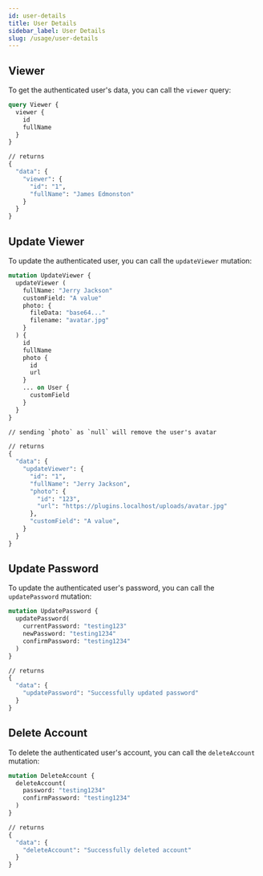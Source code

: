 ```yaml
---
id: user-details
title: User Details
sidebar_label: User Details
slug: /usage/user-details
---
```


## Viewer

To get the authenticated user's data, you can call the `viewer` query:

```graphql
query Viewer {
  viewer {
    id
    fullName
  }
}

// returns
{
  "data": {
    "viewer": {
      "id": "1",
      "fullName": "James Edmonston"
    }
  }
}
```

## Update Viewer

To update the authenticated user, you can call the `updateViewer` mutation:

```graphql
mutation UpdateViewer {
  updateViewer (
    fullName: "Jerry Jackson"
    customField: "A value"
    photo: {
      fileData: "base64..."
      filename: "avatar.jpg"
    }
  ) {
    id
    fullName
    photo {
      id
      url
    }
    ... on User {
      customField
    }
  }
}

// sending `photo` as `null` will remove the user's avatar

// returns
{
  "data": {
    "updateViewer": {
      "id": "1",
      "fullName": "Jerry Jackson",
      "photo": {
        "id": "123",
        "url": "https://plugins.localhost/uploads/avatar.jpg"
      },
      "customField": "A value",
    }
  }
}
```

## Update Password

To update the authenticated user's password, you can call the `updatePassword` mutation:

```graphql
mutation UpdatePassword {
  updatePassword(
    currentPassword: "testing123"
    newPassword: "testing1234"
    confirmPassword: "testing1234"
  )
}

// returns
{
  "data": {
    "updatePassword": "Successfully updated password"
  }
}
```

## Delete Account

To delete the authenticated user's account, you can call the `deleteAccount` mutation:

```graphql
mutation DeleteAccount {
  deleteAccount(
    password: "testing1234"
    confirmPassword: "testing1234"
  )
}

// returns
{
  "data": {
    "deleteAccount": "Successfully deleted account"
  }
}
```
